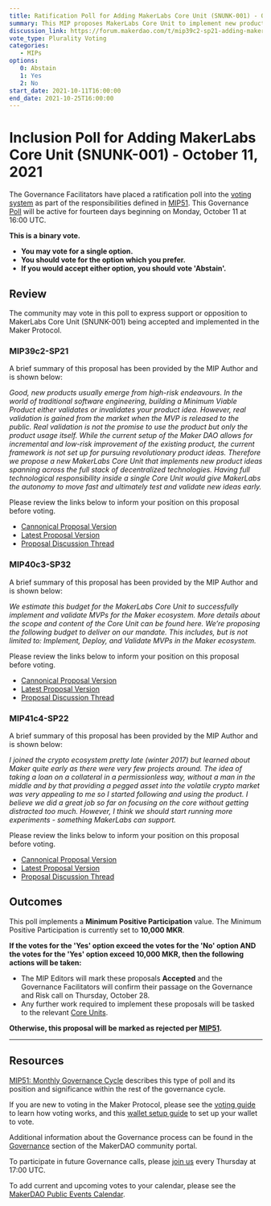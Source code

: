 ```yaml
---
title: Ratification Poll for Adding MakerLabs Core Unit (SNUNK-001) - October 11, 2021
summary: This MIP proposes MakerLabs Core Unit to implement new product ideas, for which the current framework is not set up, by having full techhnological responsability.
discussion_link: https://forum.makerdao.com/t/mip39c2-sp21-adding-makerlabs-core-unit/9425
vote_type: Plurality Voting
categories:
   - MIPs
options:
   0: Abstain
   1: Yes
   2: No
start_date: 2021-10-11T16:00:00
end_date: 2021-10-25T16:00:00
---
```

# Inclusion Poll for Adding MakerLabs Core Unit (SNUNK-001) - October 11, 2021

The Governance Facilitators have placed a ratification poll into the [voting system](https://vote.makerdao.com/polling) as part of the responsibilities defined in [MIP51](https://mips.makerdao.com/mips/details/MIP51). This Governance [Poll](https://community-development.makerdao.com/en/learn/governance/on-chain-gov) will be active for fourteen days beginning on Monday, October 11 at 16:00 UTC.

**This is a binary vote.** 
- **You may vote for a single option.** 
- **You should vote for the option which you prefer.**
- **If you would accept either option, you should vote 'Abstain'.**

## Review

The community may vote in this poll to express support or opposition to MakerLabs Core Unit (SNUNK-001) being accepted and implemented in the Maker Protocol.

### MIP39c2-SP21

A brief summary of this proposal has been provided by the MIP Author and is shown below:

*Good, new products usually emerge from high-risk endeavours. In the world of traditional software engineering, building a Minimum Viable Product either validates or invalidates your product idea. However, real validation is gained from the market when the MVP is released to the public. Real validation is not the promise to use the product but only the product usage itself.
 While the current setup of the Maker DAO allows for incremental and low-risk improvement of the existing product, the current framework is not set up for pursuing revolutionary product ideas.
 Therefore we propose a new MakerLabs Core Unit that implements new product ideas spanning across the full stack of decentralized technologies. 
 Having full technological responsibility inside a single Core Unit would give MakerLabs the autonomy to move fast and ultimately test and validate new ideas early.*

Please review the links below to inform your position on this proposal before voting.
* [Cannonical Proposal Version](https://github.com/makerdao/mips/blob/3fbfda3cf6326fd0f77cf670f7c0b0cd2dc522b2/MIP39/MIP39c2-Subproposals/MIP39c2-SP21.md)
* [Latest Proposal Version](https://mips.makerdao.com/mips/details/MIP39c2SP21)
* [Proposal Discussion Thread](https://forum.makerdao.com/t/mip39c2-sp21-adding-makerlabs-core-unit/9425)

### MIP40c3-SP32

A brief summary of this proposal has been provided by the MIP Author and is shown below:

*We estimate this budget for the MakerLabs Core Unit to successfully implement and validate MVPs for the Maker ecosystem. More details about the scope and content of the Core Unit can be found here.
 We’re proposing the following budget to deliver on our mandate. This includes, but is not limited to: Implement, Deploy, and Validate MVPs in the Maker ecosystem.*

Please review the links below to inform your position on this proposal before voting.
* [Cannonical Proposal Version](https://github.com/makerdao/mips/blob/5334d4cc29cf9f0dfd1e8bbf326668696e709420/MIP40/MIP40c3-Subproposals/MIP40c3-SP32.md)
* [Latest Proposal Version](https://mips.makerdao.com/mips/details/MIP40c3SP32)
* [Proposal Discussion Thread](https://forum.makerdao.com/t/mip40c3-sp32-adding-makerlabs-core-unit-budget/10108)

### MIP41c4-SP22

A brief summary of this proposal has been provided by the MIP Author and is shown below:

*I joined the crypto ecosystem pretty late (winter 2017) but learned about Maker quite early as there were very few projects around. The idea of taking a loan on a collateral in a permissionless way, without a man in the middle and by that providing a pegged asset into the volatile crypto market was very appealing to me so I started following and using the product. I believe we did a great job so far on focusing on the core without getting distracted too much. However, I think we should start running more experiments - something MakerLabs can support.*

Please review the links below to inform your position on this proposal before voting.
* [Cannonical Proposal Version]($link_to_github_commit_version)
* [Latest Proposal Version](https://mips.makerdao.com/mips/details/MIP41c4SP22)
* [Proposal Discussion Thread](https://forum.makerdao.com/t/mip41c4-sp22-facilitator-onboarding-makerlabs/10109)

## Outcomes

This poll implements a **Minimum Positive Participation** value. The Minimum Positive Participation is currently set to **10,000 MKR**.

**If the votes for the 'Yes' option exceed the votes for the 'No' option AND the votes for the 'Yes' option exceed 10,000 MKR, then the following actions will be taken:**
* The MIP Editors will mark these proposals **Accepted** and the Governance Facilitators will confirm their passage on the Governance and Risk call on Thursday, October 28. 
* Any further work required to implement these proposals will be tasked to the relevant [Core Units](https://mips.makerdao.com/mips/details/MIP38#mip38c2-core-unit-state).

**Otherwise, this proposal will be marked as rejected per [MIP51](https://mips.makerdao.com/mips/details/MIP51#mip51c2-ratification-poll).**

---

## Resources

[MIP51: Monthly Governance Cycle](https://mips.makerdao.com/mips/details/MIP51) describes this type of poll and its position and significance within the rest of the governance cycle.

If you are new to voting in the Maker Protocol, please see the [voting guide](https://community-development.makerdao.com/en/learn/governance/how-voting-works/) to learn how voting works, and this [wallet setup guide](https://community-development.makerdao.com/en/learn/governance/voting-setup/) to set up your wallet to vote.

Additional information about the Governance process can be found in the [Governance](https://community-development.makerdao.com/en/learn/governance) section of the MakerDAO community portal.

To participate in future Governance calls, please [join us](https://github.com/makerdao/community/tree/master/governance/governance-and-risk-meetings) every Thursday at 17:00 UTC.

To add current and upcoming votes to your calendar, please see the [MakerDAO Public Events Calendar](https://calendar.google.com/calendar/embed?src=makerdao.com_3efhm2ghipksegl009ktniomdk%40group.calendar.google.com&ctz=UTC&mode=week&showCalendars=0&showPrint=0).
